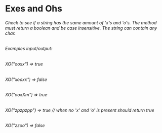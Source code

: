 # Exes and Ohs

###### Check to see if a string has the same amount of 'x's and 'o's. The method must return a boolean and be case insensitive. The string can contain any char.

###### Examples input/output:

###### XO("ooxx") => true
###### XO("xooxx") => false
###### XO("ooxXm") => true
###### XO("zpzpzpp") => true // when no 'x' and 'o' is present should return true
###### XO("zzoo") => false
